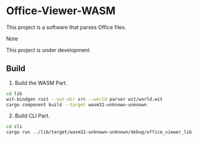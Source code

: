 # Office-Viewer-WASM

This project is a software that parses Office files.

> [!NOTE]
> This project is under development.

## Build

1. Build the WASM Part.

```bash
cd lib
wit-bindgen rust --out-dir src --world parser wit/world.wit
cargo component build --target wasm32-unknown-unknown
```

2. Build CLI Part.

```bash
cd cli
cargo run ../lib/target/wasm32-unknown-unknown/debug/office_viewer_lib.wasm
```
